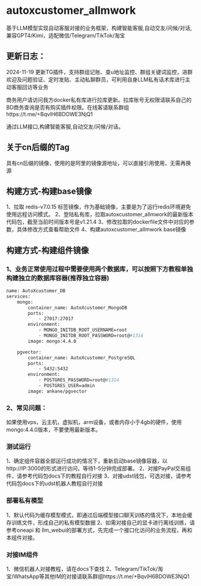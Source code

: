# autoxcustomer_allmwork
基于LLM模型实现自动客服对接的业务框架，构建智能客服,自动交友/问候/对话,兼容GPT4/Kimi，适配微信/Telegram/TikTok/淘宝

## 更新日志：
2024-11-19 更新TG插件，支持群组记账、查u地址监控、群组关键词监控，进群欢迎及问题验证、定时发贴、主动私聊群员，可利用自身LLM私有话术库进行主动客服回访等业务


商务用户请访问我方docker私有库进行拉库更新。拉库账号无权限请联系自己的BD商务查询是否有购买插件权限。在线客请联系群组https://t.me/+BqvlH6BDOWE3NjQ1

通过LLM接口,构建智能客服,自动交友/问候/对话。
## 关于cn后缀的Tag
具有cn后缀的镜像，使用的是阿里的镜像源地址，可以直接引用使用，无需再换源

## 构建方式-构建base镜像
1、拉取 redis-v7.0.15 标签镜像，作为基础镜像，主要是为了运行redis环境避免使用远程访问模式。
2、登陆私有库，拉取autoxcustomer_allmwork的最新版本代码包，截至当前时间版本号是v1.21.4
3、修改拉取的dockerfile文件中对应的参数，具体修改方式查看帮助文件
4、构建autoxcustomer_allmwork base镜像

## 构建方式-构建组件镜像
### 1、业务正常使用过程中需要使用两个数据库，可以按照下方教程单独构建独立的数据库容器(推荐独立容器)
```dockerfile
name: AutoXcustomer_DB 
services:
    mongo:
        container_name: AutoXcustomer_MongoDB
        ports:
            - 27017:27017
        environment:
            - MONGO_INITDB_ROOT_USERNAME=root
            - MONGO_INITDB_ROOT_PASSWORD=root@#1314
        image: mongo:4.4.0

    pgvector:
        container_name: AutoXcustomer_PostgreSQL
        ports:
            - 5432:5432
        environment:
            - POSTGRES_PASSWORD=root@#1314
            - POSTGRES_USER=admin
        image: ankane/pgvector

```
### 2、常见问题：
如果使用vps，云主机，虚拟机，arm设备，或者内存小于4gb的硬件，使用mongo:4.4.0版本，不要使用最新版本。

### 测试运行
1、确定组件容器全部运行成功的情况下，重新启动base镜像容器，以http://IP:3000的形式进行访问，等待1-5分钟完成部署。
2、对接PayPal交易组件，请参考代码包docs下的教程自行对接
3、对接udst钱包，可选对接，请参考代码包docs下的udst机器人教程自行对接

### 部署私有模型
1、默认代码为缓存模型模式，即通过后端模型接口聊天训练的情况下，本地会缓存训练文件，形成自己的私有模型数据
2、如需对接自己的显卡进行离线训练，请参考oneapi 和 llm_webui的部署方式，先完成一个接口化访问的业务流程，再和本组件对接。

### 对接IM组件
1、微信机器人对接教程，请在docs下查找
2、Telegram/TikTok/淘宝/WhatsApp等其他IM的对接请联系群组https://t.me/+BqvlH6BDOWE3NjQ1

